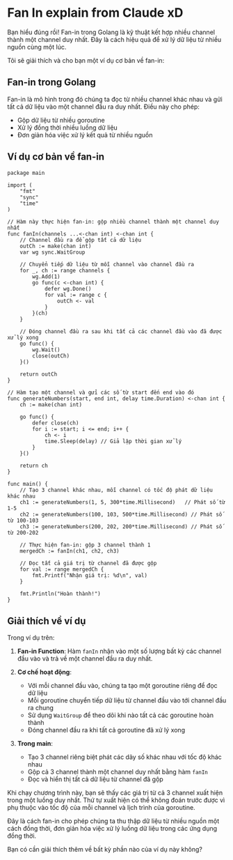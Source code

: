 # Fan In explain from Claude xD
Bạn hiểu đúng rồi! Fan-in trong Golang là kỹ thuật kết hợp nhiều channel thành một channel duy nhất. Đây là cách hiệu quả để xử lý dữ liệu từ nhiều nguồn cùng một lúc.

Tôi sẽ giải thích và cho bạn một ví dụ cơ bản về fan-in:

## Fan-in trong Golang

Fan-in là mô hình trong đó chúng ta đọc từ nhiều channel khác nhau và gửi tất cả dữ liệu vào một channel đầu ra duy nhất. Điều này cho phép:
- Gộp dữ liệu từ nhiều goroutine
- Xử lý đồng thời nhiều luồng dữ liệu
- Đơn giản hóa việc xử lý kết quả từ nhiều nguồn

## Ví dụ cơ bản về fan-in
```
package main

import (
	"fmt"
	"sync"
	"time"
)

// Hàm này thực hiện fan-in: gộp nhiều channel thành một channel duy nhất
func fanIn(channels ...<-chan int) <-chan int {
	// Channel đầu ra để gộp tất cả dữ liệu
	outCh := make(chan int)
	var wg sync.WaitGroup

	// Chuyển tiếp dữ liệu từ mỗi channel vào channel đầu ra
	for _, ch := range channels {
		wg.Add(1)
		go func(c <-chan int) {
			defer wg.Done()
			for val := range c {
				outCh <- val
			}
		}(ch)
	}

	// Đóng channel đầu ra sau khi tất cả các channel đầu vào đã được xử lý xong
	go func() {
		wg.Wait()
		close(outCh)
	}()

	return outCh
}

// Hàm tạo một channel và gửi các số từ start đến end vào đó
func generateNumbers(start, end int, delay time.Duration) <-chan int {
	ch := make(chan int)
	
	go func() {
		defer close(ch)
		for i := start; i <= end; i++ {
			ch <- i
			time.Sleep(delay) // Giả lập thời gian xử lý
		}
	}()
	
	return ch
}

func main() {
	// Tạo 3 channel khác nhau, mỗi channel có tốc độ phát dữ liệu khác nhau
	ch1 := generateNumbers(1, 5, 300*time.Millisecond)   // Phát số từ 1-5
	ch2 := generateNumbers(100, 103, 500*time.Millisecond) // Phát số từ 100-103
	ch3 := generateNumbers(200, 202, 200*time.Millisecond) // Phát số từ 200-202

	// Thực hiện fan-in: gộp 3 channel thành 1
	mergedCh := fanIn(ch1, ch2, ch3)

	// Đọc tất cả giá trị từ channel đã được gộp
	for val := range mergedCh {
		fmt.Printf("Nhận giá trị: %d\n", val)
	}

	fmt.Println("Hoàn thành!")
}
```

## Giải thích về ví dụ

Trong ví dụ trên:

1. **Fan-in Function**: Hàm `fanIn` nhận vào một số lượng bất kỳ các channel đầu vào và trả về một channel đầu ra duy nhất.

2. **Cơ chế hoạt động**:
   - Với mỗi channel đầu vào, chúng ta tạo một goroutine riêng để đọc dữ liệu
   - Mỗi goroutine chuyển tiếp dữ liệu từ channel đầu vào tới channel đầu ra chung
   - Sử dụng `WaitGroup` để theo dõi khi nào tất cả các goroutine hoàn thành
   - Đóng channel đầu ra khi tất cả goroutine đã xử lý xong

3. **Trong main**:
   - Tạo 3 channel riêng biệt phát các dãy số khác nhau với tốc độ khác nhau
   - Gộp cả 3 channel thành một channel duy nhất bằng hàm `fanIn`
   - Đọc và hiển thị tất cả dữ liệu từ channel đã gộp

Khi chạy chương trình này, bạn sẽ thấy các giá trị từ cả 3 channel xuất hiện trong một luồng duy nhất. Thứ tự xuất hiện có thể không đoán trước được vì phụ thuộc vào tốc độ của mỗi channel và lịch trình của goroutine.

Đây là cách fan-in cho phép chúng ta thu thập dữ liệu từ nhiều nguồn một cách đồng thời, đơn giản hóa việc xử lý luồng dữ liệu trong các ứng dụng đồng thời.

Bạn có cần giải thích thêm về bất kỳ phần nào của ví dụ này không?

